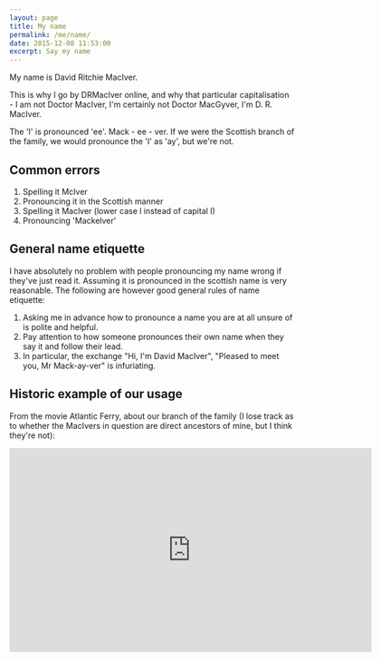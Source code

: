 ```yaml
---
layout: page
title: My name
permalink: /me/name/
date: 2015-12-08 11:53:00
excerpt: Say my name
---
```


My name is David Ritchie MacIver.

This is why I go by DRMacIver online, and why that particular capitalisation - I am not Doctor MacIver,
I'm certainly not Doctor MacGyver, I'm D. R. MacIver.

The 'I' is pronounced 'ee'. Mack - ee - ver. If we were the Scottish branch of the family, we would
pronounce the 'I' as 'ay', but we're not.

## Common errors

1. Spelling it McIver
2. Pronouncing it in the Scottish manner
3. Spelling it Maclver (lower case l instead of capital I)
4. Pronouncing 'Mackelver'

## General name etiquette

I have absolutely no problem with people pronouncing my name wrong if they've just read it. Assuming it is
pronounced in the scottish name is very reasonable. The following are however good general rules of name etiquette:

1. Asking me in advance how to pronounce a name you are at all unsure of is polite and helpful.
2. Pay attention to how someone pronounces their own name when they say it and follow their lead.
3. In particular, the exchange "Hi, I'm David MacIver", "Pleased to meet you, Mr Mack-ay-ver" is infuriating.

## Historic example of our usage

From the movie Atlantic Ferry, about our branch of the family (I lose track as to whether the MacIvers in question
are direct ancestors of mine, but I think they're not):

<iframe width="640" height="360" src="https://www.youtube.com/embed/bz4b2-wev2M" frameborder="0" allowfullscreen></iframe>

